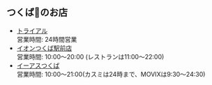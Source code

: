 ## つくばのお店

* [トライアル](https://www.trial-net.co.jp/shops/view/326)<br>
  営業時間: 24時間営業
* [イオンつくば駅前店](http://shop.aeon.jp/store/01/0117270/)<br>
  営業時間: 10:00～20:00 (レストランは11:00～22:00)
* [イーアスつくば](http://tsukuba.iias.jp/)<br>
  営業時間: 10:00～21:00(カスミは24時まで、MOVIXは9:30～24:30)
